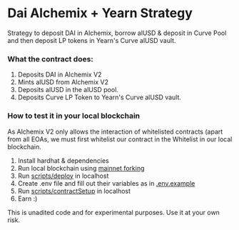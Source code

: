 # Dai Alchemix + Yearn Strategy

Strategy to deposit DAI in Alchemix, borrow alUSD &amp; deposit in Curve Pool and then deposit LP tokens in Yearn's Curve alUSD vault.

### What the contract does:

1. Deposits DAI in Alchemix V2
2. Mints alUSD from Alchemix V2
3. Deposits alUSD in the alUSD pool.
4. Deposits Curve LP Token to Yearn's Curve alUSD vault.

### How to test it in your local blockchain

As Alchemix V2 only allows the interaction of whitelisted contracts (apart from all EOAs, we must first whitelist our contract in the Whitelist in our local blockchain.

1. Install hardhat & dependencies
2. Run local blockchain using [mainnet forking](https://hardhat.org/hardhat-network/guides/mainnet-forking.html)
3. Run [scripts/deploy](https://github.com/fadingflea/dai_alchemix_strategy/blob/master/scripts/deploy.js) in localhost
4. Create .env file and fill out their variables as in [.env.example](https://github.com/fadingflea/dai_alchemix_strategy/blob/master/.env.example)
5. Run [scripts/contractSetup](https://github.com/fadingflea/dai_alchemix_strategy/blob/master/scripts/contractSetup.js) in localhost
7. Earn :)



This is unadited code and for experimental purposes. Use it at your own risk. 
